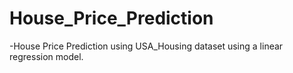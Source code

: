 # House_Price_Prediction
-House Price Prediction using USA_Housing dataset using a linear regression model.

